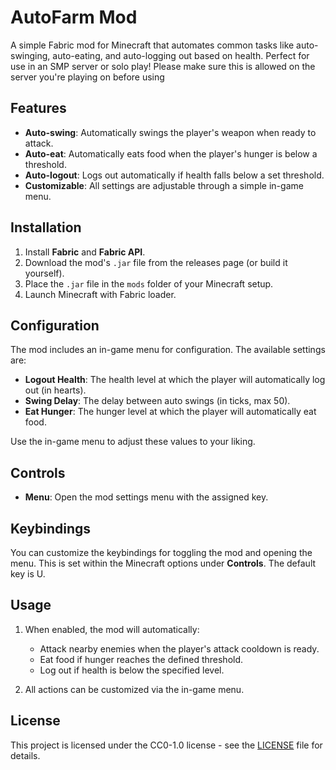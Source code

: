 
# AutoFarm Mod

A simple Fabric mod for Minecraft that automates common tasks like auto-swinging, auto-eating, and auto-logging out based on health. Perfect for use in an SMP server or solo play!
Please make sure this is allowed on the server you're playing on before using

## Features

- **Auto-swing**: Automatically swings the player's weapon when ready to attack.
- **Auto-eat**: Automatically eats food when the player's hunger is below a threshold.
- **Auto-logout**: Logs out automatically if health falls below a set threshold.
- **Customizable**: All settings are adjustable through a simple in-game menu.

## Installation

1. Install **Fabric** and **Fabric API**.
2. Download the mod's `.jar` file from the releases page (or build it yourself).
3. Place the `.jar` file in the `mods` folder of your Minecraft setup.
4. Launch Minecraft with Fabric loader.

## Configuration

The mod includes an in-game menu for configuration. The available settings are:

- **Logout Health**: The health level at which the player will automatically log out (in hearts).
- **Swing Delay**: The delay between auto swings (in ticks, max 50).
- **Eat Hunger**: The hunger level at which the player will automatically eat food.

Use the in-game menu to adjust these values to your liking.

## Controls

- **Menu**: Open the mod settings menu with the assigned key.

## Keybindings

You can customize the keybindings for toggling the mod and opening the menu. This is set within the Minecraft options under **Controls**.
The default key is U.

## Usage

1. When enabled, the mod will automatically:
   - Attack nearby enemies when the player's attack cooldown is ready.
   - Eat food if hunger reaches the defined threshold.
   - Log out if health is below the specified level.
   
2. All actions can be customized via the in-game menu.

## License

This project is licensed under the CC0-1.0 license - see the [LICENSE](LICENSE) file for details.
